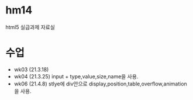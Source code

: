 # hm14
html5 실급과제 자료실
# 수업
 - wk03 (21.3.18)
 - wk04 (21.3.25) input + type,value,size,name을 사용.
-  wk06 (21.4.8)  stlye에 div안으로 display,position,table,overflow,animation을 사용.
